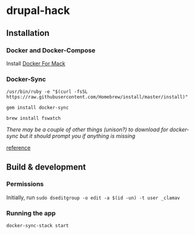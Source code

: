 # drupal-hack

## Installation

### Docker and Docker-Compose

Install [Docker For Mack](https://docs.docker.com/docker-for-mac/install/)

### Docker-Sync

`/usr/bin/ruby -e "$(curl -fsSL https://raw.githubusercontent.com/Homebrew/install/master/install)"`

`gem install docker-sync`

`brew install fswatch`

*There may be a couple of other things (unison?) to download for docker-sync but it should prompt you if anything is missing*

[reference](http://docs.docker4drupal.org/en/latest/macos/)

## Build & development

### Permissions

Initially, run `sudo dseditgroup -o edit -a $(id -un) -t user _clamav`

### Running the app

`docker-sync-stack start`
